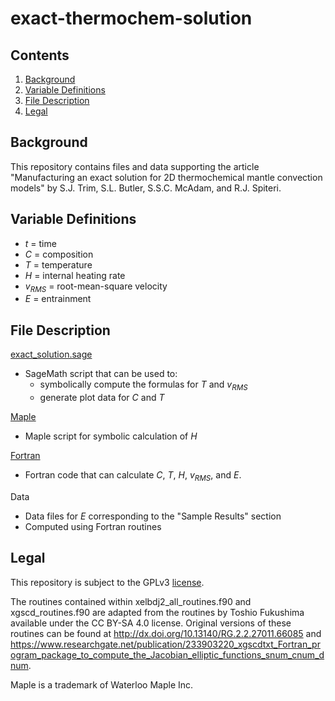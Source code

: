 # exact-thermochem-solution

## Contents
1. [Background](#background)
2. [Variable Definitions](#variable-definitions)
3. [File Description](#file-description)
4. [Legal](#legal)

## Background

This repository contains files and data supporting the article "Manufacturing an exact solution for 2D thermochemical mantle convection models" by S.J. Trim, S.L. Butler, S.S.C. McAdam, and R.J. Spiteri.

## Variable Definitions
* $t$ = time
* $C$ = composition
* $T$ = temperature
* $H$ = internal heating rate
* $v_{RMS}$ = root-mean-square velocity
* $E$ = entrainment

## File Description

[exact_solution.sage](/exact_solution.sage)
* SageMath script that can be used to:
    * symbolically compute the formulas for $T$ and $v_{RMS}$
    * generate plot data for $C$ and $T$

[Maple](/Maple)
* Maple script for symbolic calculation of $H$

[Fortran](/Fortran)
* Fortran code that can calculate $C$, $T$, $H$, $v_{RMS}$, and $E$.

Data
* Data files for $E$ corresponding to the "Sample Results" section
* Computed using Fortran routines

## Legal

This repository is subject to the GPLv3 [license](/LICENSE).

The routines contained within xelbdj2_all_routines.f90 and xgscd_routines.f90 are adapted from the routines by Toshio Fukushima available under the CC BY-SA 4.0 license. Original versions of these routines can be found at http://dx.doi.org/10.13140/RG.2.2.27011.66085 and https://www.researchgate.net/publication/233903220_xgscdtxt_Fortran_program_package_to_compute_the_Jacobian_elliptic_functions_snum_cnum_dnum.

Maple is a trademark of Waterloo Maple Inc.

